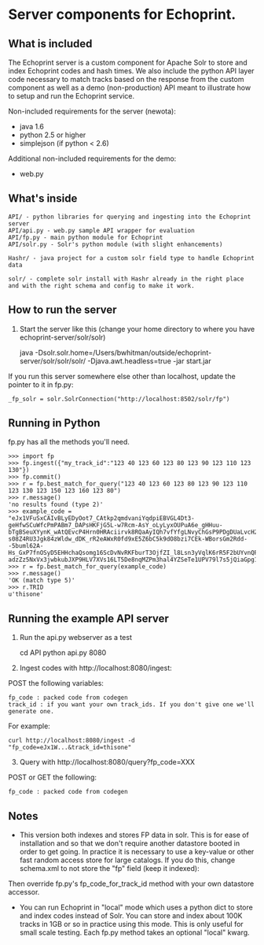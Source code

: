 # Server components for Echoprint.

## What is included

The Echoprint server is a custom component for Apache Solr to store and index Echoprint codes and hash times. We also include the python API layer code necessary to match tracks based on the response from the custom component as well as a demo (non-production) API meant to illustrate how to setup and run the Echoprint service.

Non-included requirements for the server (newota):

* java 1.6
* python 2.5 or higher
* simplejson (if python < 2.6)

Additional non-included requirements for the demo:

* web.py


## What's inside

    API/ - python libraries for querying and ingesting into the Echoprint server
    API/api.py - web.py sample API wrapper for evaluation
    API/fp.py - main python module for Echoprint
    API/solr.py - Solr's python module (with slight enhancements)

    Hashr/ - java project for a custom solr field type to handle Echoprint data

    solr/ - complete solr install with Hashr already in the right place and with the right schema and config to make it work.


## How to run the server

1. Start the server like this (change your home directory to where you have echoprint-server/solr/solr)

    java -Dsolr.solr.home=/Users/bwhitman/outside/echoprint-server/solr/solr/solr/ -Djava.awt.headless=true -jar start.jar

If you run this server somewhere else other than localhost, update the pointer to it in fp.py:

    _fp_solr = solr.SolrConnection("http://localhost:8502/solr/fp")


## Running in Python

fp.py has all the methods you'll need.

    >>> import fp
    >>> fp.ingest({"my_track_id":"123 40 123 60 123 80 123 90 123 110 123 130"})
    >>> fp.commit()
    >>> r = fp.best_match_for_query("123 40 123 60 123 80 123 90 123 110 123 130 123 150 123 160 123 80")
    >>> r.message()
    'no results found (type 2)'
    >>> example_code = "eJx1VFuSxCAIvBLyEDyOot7_CAtkp2qmdvaniYqdpiEBVGL4Dt3-geHfwSCuWfcPmPABm7_DAPsHKFjG5L-w7Rcm-AsY_oLyLyxOUPuA6e_gHHuu-bTgBSeuXYynK_wAtQEvcP4Hrn0HRAciirvk8RQaAyIQh7vfYfgLNvyChGsP9PDgDUaLvcH2AVHRNwAYg_qJ2M5qUWI4KtAiRqGe53cP6xFd-s08Z4RU3Jgk84zWldw_dDK_rR2eAWxR0fd9xE5Z6bC5k9dO8bzi7CEk-WBorsGm2Rdd--5buml62A-Hs_GxP7fnOSyD5EHHchaQsomg16ScDvNvRKFburT3OjfZI_l8Lsn3yVqlK6rR5F2bUYvnQPqw7srrcNn7Kp_QS28zLv92fCwZB5OWz5Pzgqvma4BZH54Y0lsyV88IA2SWb50yIj58bUzKfB0lD9YxK948yLyWlYXuI30WDUj67D4x73Vpp_yIPqauZoTy6Gy5XtxO-adzZz5NxVx3jwbkubJXP9HLV7XVs16LT5De8nqMZPm3hal4YZSeTe1UPV79l7s5jQiaGpg1tOapL4LUhYBnVN3iu_qpVR_tps9c6i67xE_N5YSaY4uOZbwoE6t_k1rNLSypPvTqf_wa6v13tupfdBczdovfRPnYMPULPHMfp2v_ADyGOfw="
    >>> r = fp.best_match_for_query(example_code)
    >>> r.message()
    'OK (match type 5)'
    >>> r.TRID
    u'thisone'

## Running the example API server

1. Run the api.py webserver as a test

    cd API
    python api.py 8080

2. Ingest codes with http://localhost:8080/ingest:

POST the following variables:

    fp_code : packed code from codegen
    track_id : if you want your own track_ids. If you don't give one we'll generate one.

For example:

    curl http://localhost:8080/ingest -d "fp_code=eJx1W...&track_id=thisone"

3. Query with http://localhost:8080/query?fp_code=XXX

POST or GET the following:

    fp_code : packed code from codegen


## Notes

* This version both indexes and stores FP data in solr. This is for ease of installation and so that we don't require another datastore booted in order to get going. In practice it is necessary to use a key-value or other fast random access store for large catalogs. If you do this, change schema.xml to not store the "fp" field (keep it indexed):

    <field name="fp" type="fphash" indexed="true" stored="false" required="true"/>

Then override fp.py's fp_code_for_track_id method with your own datastore accessor.

* You can run Echoprint in "local" mode which uses a python dict to store and index codes instead of Solr. You can store and index about 100K tracks in 1GB or so in practice using this mode. This is only useful for small scale testing. Each fp.py method takes an optional "local" kwarg.

